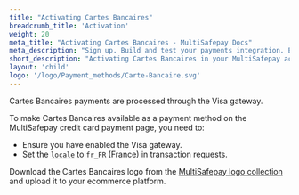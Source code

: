 ```yaml
---
title: "Activating Cartes Bancaires"
breadcrumb_title: 'Activation'
weight: 20
meta_title: "Activating Cartes Bancaires - MultiSafepay Docs"
meta_description: "Sign up. Build and test your payments integration. Explore our products and services. Use our API reference, SDKs, and wrappers. Get support."
short_description: "Activating Cartes Bancaires in your MultiSafepay account"
layout: 'child'
logo: '/logo/Payment_methods/Carte-Bancaire.svg'
---
```

Cartes Bancaires payments are processed through the Visa gateway.

To make Cartes Bancaires available as a payment method on the MultiSafepay credit card payment page, you need to:

- Ensure you have enabled the Visa gateway.
- Set the [`locale`](/developer/api/using-locale-parameters) to `fr_FR` (France) in transaction requests.

Download the Cartes Bancaires logo from the [MultiSafepay logo collection](/faq/general/where-find-logo-payment-methods) and upload it to your ecommerce platform. 
